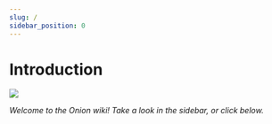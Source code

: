 ```yaml
---
slug: /
sidebar_position: 0
---
```


# Introduction

*![](https://user-images.githubusercontent.com/44569252/189361553-4052cf03-7937-4372-b1a6-114d8940d6f0.png)*

*Welcome to the Onion wiki! Take a look in the sidebar, or click below.*
